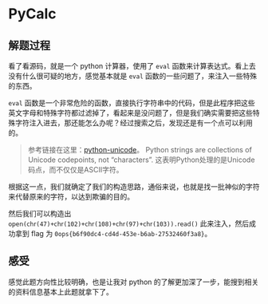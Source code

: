 # PyCalc

## 解题过程

看了看源码，就是一个 python 计算器，使用了 `eval` 函数来计算表达式。看上去没有什么很可疑的地方，感觉基本就是 `eval` 函数的一些问题了，来注入一些特殊的东西。

`eval` 函数是一个非常危险的函数，直接执行字符串中的代码，但是此程序把这些英文字母和特殊字符都过滤掉了，看起来是没问题了，但是我们确实需要把这些特殊字符注入进去，那还能怎么办呢？经过搜索之后，发现还是有一个点可以利用的。

> 参考链接在这里：[python-unicode](https://peps.python.org/pep-0672/#normalizing-identifiers)。
> Python strings are collections of Unicode codepoints, not “characters”. 这表明Python处理的是Unicode码点，而不仅仅是ASCII字符。

根据这一点，我们就确定了我们的构造思路，通俗来说，也就是找一批神似的字符来代替原来的字符，以达到欺骗的目的。

然后我们可以构造出 `𝗈𝗉𝖾𝗇(𝖼𝗁𝗋(47)+𝖼𝗁𝗋(102)+𝖼𝗁𝗋(108)+𝖼𝗁𝗋(97)+𝖼𝗁𝗋(103)).𝗋𝖾𝖺𝖽()` 此来注入，然后成功拿到 flag 为 `0ops{b6f90dc4-cd4d-453e-b6ab-27532460f3a8}`。

## 感受

感觉此题方向性比较明确，也是让我对 python 的了解更加深了一步，能搜到相关的资料信息基本上此题就拿下了。